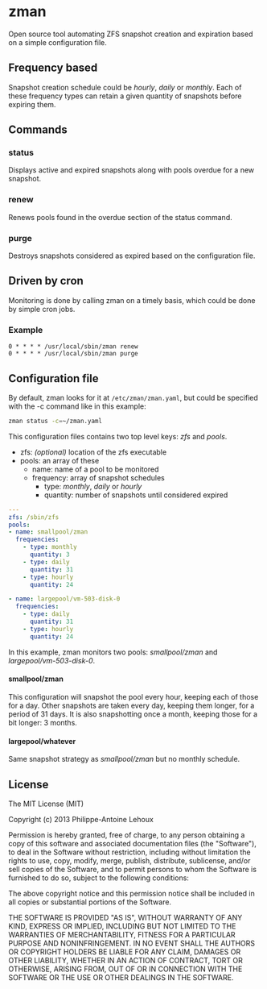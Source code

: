 # zman

Open source tool automating ZFS snapshot creation and expiration based on a simple configuration file.

## Frequency based

Snapshot creation schedule could be *hourly*, *daily* or *monthly*. Each of these frequency types can retain a given quantity of snapshots before expiring them.

## Commands

### status

Displays active and expired snapshots along with pools overdue for a new snapshot.

### renew

Renews pools found in the overdue section of the status command.

### purge

Destroys snapshots considered as expired based on the configuration file.

## Driven by cron

Monitoring is done by calling zman on a timely basis, which could be done by simple cron jobs.

### Example

```cron
0 * * * * /usr/local/sbin/zman renew
0 * * * * /usr/local/sbin/zman purge
```

## Configuration file

By default, zman looks for it at `/etc/zman/zman.yaml`, but could be specified with the -c command like in this example:

```bash
zman status -c=~/zman.yaml
```

This configuration files contains two top level keys: *zfs* and *pools*.

- zfs: *(optional)* location of the zfs executable
- pools: an array of these
  - name: name of a pool to be monitored
  - frequency: array of snapshot schedules
    - type: *monthly*, *daily* or *hourly*
    - quantity: number of snapshots until considered expired

```yaml
---
zfs: /sbin/zfs
pools:
- name: smallpool/zman
  frequencies:
    - type: monthly
      quantity: 3
    - type: daily
      quantity: 31
    - type: hourly
      quantity: 24

- name: largepool/vm-503-disk-0
  frequencies:
    - type: daily
      quantity: 31
    - type: hourly
      quantity: 24
```

In this example, zman monitors two pools: *smallpool/zman* and *largepool/vm-503-disk-0*.

#### smallpool/zman

This configuration will snapshot the pool every hour, keeping each of those for a day. Other snapshots are taken every day, keeping them longer, for a period of 31 days. It is also snapshotting once a month, keeping those for a bit longer: 3 months.

#### largepool/whatever

Same snapshot strategy as *smallpool/zman* but no monthly schedule.


## License ##

The MIT License (MIT)

Copyright (c) 2013 Philippe-Antoine Lehoux

Permission is hereby granted, free of charge, to any person obtaining a copy of
this software and associated documentation files (the "Software"), to deal in
the Software without restriction, including without limitation the rights to
use, copy, modify, merge, publish, distribute, sublicense, and/or sell copies of
the Software, and to permit persons to whom the Software is furnished to do so,
subject to the following conditions:

The above copyright notice and this permission notice shall be included in all
copies or substantial portions of the Software.

THE SOFTWARE IS PROVIDED "AS IS", WITHOUT WARRANTY OF ANY KIND, EXPRESS OR
IMPLIED, INCLUDING BUT NOT LIMITED TO THE WARRANTIES OF MERCHANTABILITY, FITNESS
FOR A PARTICULAR PURPOSE AND NONINFRINGEMENT. IN NO EVENT SHALL THE AUTHORS OR
COPYRIGHT HOLDERS BE LIABLE FOR ANY CLAIM, DAMAGES OR OTHER LIABILITY, WHETHER
IN AN ACTION OF CONTRACT, TORT OR OTHERWISE, ARISING FROM, OUT OF OR IN
CONNECTION WITH THE SOFTWARE OR THE USE OR OTHER DEALINGS IN THE SOFTWARE.
